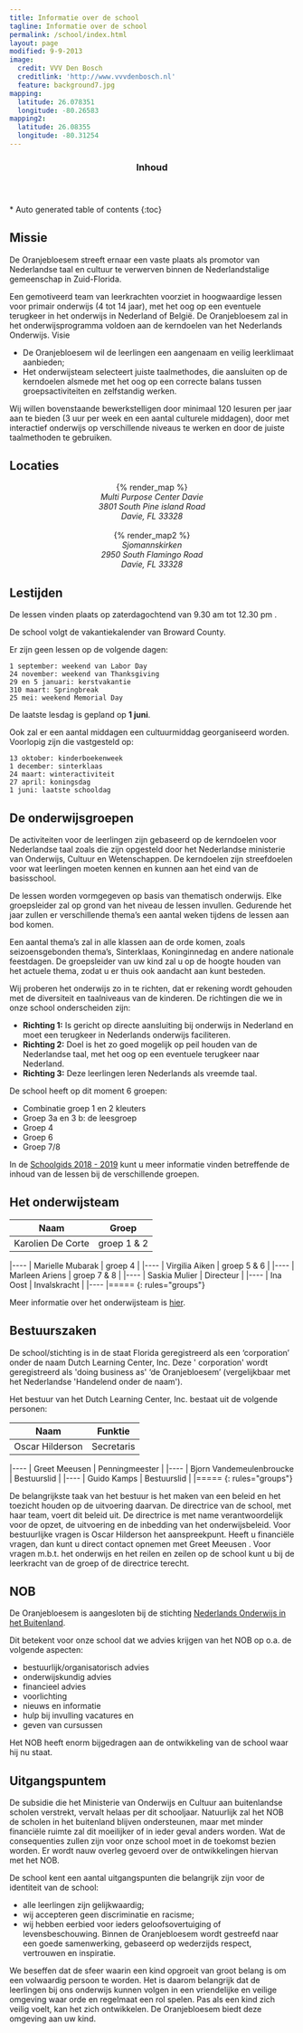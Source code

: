 ```yaml
---
title: Informatie over de school
tagline: Informatie over de school
permalink: /school/index.html
layout: page
modified: 9-9-2013
image:
  credit: VVV Den Bosch
  creditlink: 'http://www.vvvdenbosch.nl'
  feature: background7.jpg
mapping:
  latitude: 26.078351
  longitude: -80.26583
mapping2:
  latitude: 26.08355
  longitude: -80.31254
---
```

<section id="table-of-contents" class="toc">
  <header>
    <h3 >Inhoud</h3>
  </header>
<div id="drawer" markdown="1">
*  Auto generated table of contents
{:toc}
</div>
</section><!-- /#table-of-contents -->

## Missie

De Oranjebloesem streeft ernaar een vaste plaats als promotor van Nederlandse taal en cultuur te verwerven binnen de Nederlandstalige gemeenschap in Zuid-Florida.  

Een gemotiveerd team van leerkrachten voorziet in hoogwaardige lessen voor primair onderwijs (4 tot 14 jaar), met het oog op een eventuele terugkeer in het onderwijs in Nederland of België. De Oranjebloesem zal in het onderwijsprogramma voldoen aan de kerndoelen van het Nederlands Onderwijs.
Visie

* De Oranjebloesem wil de leerlingen een aangenaam en veilig leerklimaat aanbieden; 
* Het onderwijsteam selecteert juiste taalmethodes, die aansluiten op de kerndoelen alsmede met het oog op een correcte balans tussen groepsactiviteiten en zelfstandig werken.

Wij willen bovenstaande bewerkstelligen door minimaal 120 lesuren per jaar aan te bieden (3 uur per week en een aantal culturele middagen), door met interactief onderwijs op verschillende niveaus te werken en door de juiste taalmethoden te gebruiken.

## Locaties

<center>
{% render_map %}
</center>
<center>
<i>
Multi Purpose Center Davie
<br/>
3801 South Pine island Road
<br/>
Davie, FL 33328
</i>
</center>
<br/>
<center>
{% render_map2 %}
</center>
<center>
<i>
Sjomannskirken
<br/>
2950 South Flamingo Road
<br/>
Davie, FL 33328
</i>
</center>

## Lestijden

De lessen vinden plaats op zaterdagochtend van 9.30 am tot 12.30 pm .

De school volgt de vakantiekalender van Broward County.  

Er zijn geen lessen op de volgende dagen:

```
1 september: weekend van Labor Day
24 november: weekend van Thanksgiving
29 en 5 januari: kerstvakantie
310 maart: Springbreak
25 mei: weekend Memorial Day
```

De laatste lesdag is gepland op **1 juni**.  

Ook zal er een aantal middagen een cultuurmiddag georganiseerd worden. Voorlopig zijn die vastgesteld op: 

```
13 oktober: kinderboekenweek
1 december: sinterklaas
24 maart: winteractiviteit
27 april: koningsdag
1 juni: laatste schooldag
```

## De onderwijsgroepen

De activiteiten voor de leerlingen zijn gebaseerd op de kerndoelen voor Nederlandse taal zoals die zijn opgesteld door het Nederlandse ministerie van Onderwijs, Cultuur en Wetenschappen. De kerndoelen zijn streefdoelen voor wat leerlingen moeten kennen en kunnen aan het eind van de basisschool.  

De lessen worden vormgegeven op basis van thematisch onderwijs. Elke groepsleider zal op grond van het niveau de lessen invullen. Gedurende het jaar zullen er verschillende thema’s een aantal weken tijdens de lessen aan bod komen.  

Een aantal thema’s zal in alle klassen aan de orde komen, zoals seizoensgebonden thema’s, Sinterklaas, Koninginnedag en andere nationale feestdagen. De groepsleider van uw kind zal u op de hoogte houden van het actuele thema, zodat u er thuis ook aandacht aan kunt besteden.  

Wij proberen het onderwijs zo in te richten, dat er rekening wordt gehouden met de diversiteit en taalniveaus van de kinderen. De richtingen die we in onze school onderscheiden zijn:

* **Richting 1:** Is gericht op directe aansluiting bij onderwijs in Nederland en moet een terugkeer in Nederlands onderwijs faciliteren. 
* **Richting 2:** Doel is het zo goed mogelijk op peil houden van de Nederlandse taal, met het oog op een eventuele terugkeer naar Nederland.
* **Richting 3:** Deze leerlingen leren Nederlands als vreemde taal. 

De school heeft op dit moment 6 groepen:

* Combinatie groep 1 en 2 kleuters
* Groep 3a en 3 b: de leesgroep 
* Groep 4
* Groep 6
* Groep 7/8 

In de [Schoolgids 2018 - 2019](/leerlingen/index.html#Algemene%20Informatie/) kunt u meer informatie vinden betreffende de inhoud van de lessen bij de verschillende groepen.

## Het onderwijsteam

| Naam              | Groep       |
| ----------------- | ----------- |
| Karolien De Corte | groep 1 & 2 |

\|----
| Marielle Mubarak   | groep 4    |
|----
| Virgilia Aiken   | groep 5 & 6    |
|----
| Marleen Ariens   | groep 7 & 8     |
|----
| Saskia Mulier | Directeur     |
|----
| Ina Oost | Invalskracht    |
|----
|=====
{: rules="groups"}

Meer informatie over het onderwijsteam is [hier](/team/index.html).

## Bestuurszaken

De school/stichting is in de staat Florida geregistreerd als een ‘corporation’ onder de naam Dutch Learning Center, Inc. Deze ' corporation' wordt geregistreerd als 'doing business as' ‘de Oranjebloesem’ (vergelijkbaar met het Nederlandse 'Handelend onder de naam').

Het bestuur van het Dutch Learning Center, Inc. bestaat uit de volgende personen:

| Naam            | Funktie    |
| --------------- | ---------- |
| Oscar Hilderson | Secretaris |

\|----
| Greet Meeusen | Penningmeester  |
|----
| Bjorn Vandemeulenbroucke  | Bestuurslid  |
|----
| Guido Kamps  | Bestuurslid  |
|=====
{: rules="groups"}

De belangrijkste taak van het bestuur is het maken van een beleid en het toezicht houden op de uitvoering daarvan. De directrice van de school, met haar team, voert dit beleid uit. De directrice is met name verantwoordelijk voor de opzet, de uitvoering en de inbedding van het onderwijsbeleid. Voor bestuurlijke vragen is Oscar Hilderson het aanspreekpunt. Heeft u financiële vragen, dan kunt u direct contact opnemen met Greet Meeusen . Voor vragen m.b.t. het onderwijs en het reilen en zeilen op de school kunt u bij de leerkracht van de groep of de directrice terecht.

## NOB

De Oranjebloesem is aangesloten bij de stichting [Nederlands Onderwijs in het Buitenland](http://www.nob.nl). 

Dit betekent voor onze school dat we advies krijgen van het NOB op o.a. de volgende aspecten: 

* bestuurlijk/organisatorisch advies
* onderwijskundig advies
* financieel advies
* voorlichting 
* nieuws en informatie
* hulp bij invulling vacatures en
* geven van cursussen

Het NOB heeft enorm bijgedragen aan de ontwikkeling van de school waar hij nu staat.  

## Uitgangspuntem

De subsidie die het Ministerie van Onderwijs en Cultuur aan buitenlandse scholen verstrekt, vervalt helaas per dit schooljaar. Natuurlijk zal het NOB de scholen in het buitenland blijven ondersteunen, maar met minder financiële ruimte zal dit moeilijker of in ieder geval anders worden. Wat de consequenties zullen zijn voor onze school moet in de toekomst bezien worden. Er wordt nauw overleg gevoerd over de ontwikkelingen hiervan met het NOB.  

De school kent een aantal uitgangspunten die belangrijk zijn voor de identiteit van de school: 

* alle leerlingen zijn gelijkwaardig;
* wij accepteren geen discriminatie en racisme;
* wij hebben eerbied voor ieders geloofsovertuiging of levensbeschouwing.
  Binnen de Oranjebloesem wordt gestreefd naar een goede samenwerking, gebaseerd op wederzijds respect, vertrouwen en inspiratie. 

We beseffen dat de sfeer waarin een kind opgroeit van groot belang is om een volwaardig persoon te worden. Het is daarom belangrijk dat de leerlingen bij ons onderwijs kunnen volgen in een vriendelijke en veilige omgeving waar orde en regelmaat een rol spelen. Pas als een kind zich veilig voelt, kan het zich ontwikkelen. De Oranjebloesem biedt deze  omgeving aan uw kind.

